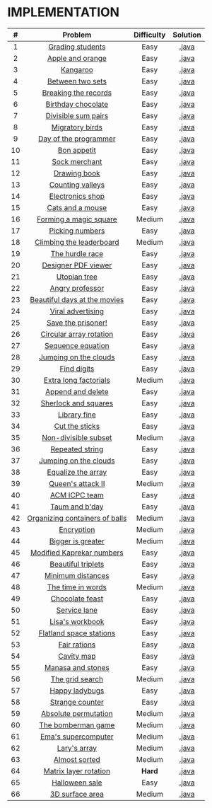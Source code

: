 # IMPLEMENTATION

|    #   | Problem                                                                                                | Difficulty | Solution                                                                                                                                                  |
|:------:|:------------------------------------------------------------------------------------------------------:|:----------:|:---------------------------------------------------------------------------------------------------------------------------------------------------------:|
|    1   | [Grading students](https://www.hackerrank.com/challenges/grading)                                      |    Easy    | [.java](https://github.com/dimitrietataru/hackerrank/blob/master/Algorithms/02.%20Implementation/01%20-%20Grading%20students/Main.java)                   |
|    2   | [Apple and orange](https://www.hackerrank.com/challenges/apple-and-orange)                             |    Easy    | [.java](https://github.com/dimitrietataru/hackerrank/blob/master/Algorithms/02.%20Implementation/02%20-%20Apple%20and%20orange/Main.java)                 |
|    3   | [Kangaroo](https://www.hackerrank.com/challenges/kangaroo)                                             |    Easy    | [.java](https://github.com/dimitrietataru/hackerrank/blob/master/Algorithms/02.%20Implementation/03%20-%20Kangaroo/Main.java)                             |
|    4   | [Between two sets](https://www.hackerrank.com/challenges/between-two-sets)                             |    Easy    | [.java](https://github.com/dimitrietataru/hackerrank/blob/master/Algorithms/02.%20Implementation/04%20-%20Between%20two%20sets/Main.java)                 |
|    5   | [Breaking the records](https://www.hackerrank.com/challenges/breaking-best-and-worst-records)          |    Easy    | [.java](https://github.com/dimitrietataru/hackerrank/blob/master/Algorithms/02.%20Implementation/05%20-%20Breaking%20the%20records/Main.java)             |
|    6   | [Birthday chocolate](https://www.hackerrank.com/challenges/the-birthday-bar)                           |    Easy    | [.java](https://github.com/dimitrietataru/hackerrank/blob/master/Algorithms/02.%20Implementation/06%20-%20Birthday%20chocolate/Main.java)                 |
|    7   | [Divisible sum pairs](https://www.hackerrank.com/challenges/divisible-sum-pairs)                       |    Easy    | [.java](https://github.com/dimitrietataru/hackerrank/blob/master/Algorithms/02.%20Implementation/07%20-%20Divisible%20sum%20pairs/Main.java)              |
|    8   | [Migratory birds](https://www.hackerrank.com/challenges/migratory-birds)                               |    Easy    | [.java](https://github.com/dimitrietataru/hackerrank/blob/master/Algorithms/02.%20Implementation/08%20-%20Migratory%20birds/Main.java)                    |
|    9   | [Day of the programmer](https://www.hackerrank.com/challenges/day-of-the-programmer)                   |    Easy    | [.java](https://github.com/dimitrietataru/hackerrank/blob/master/Algorithms/02.%20Implementation/09%20-%20Day%20of%20the%20programmer/Main.java)          |
|   10   | [Bon appetit](https://www.hackerrank.com/challenges/bon-appetit)                                       |    Easy    | [.java](https://github.com/dimitrietataru/hackerrank/blob/master/Algorithms/02.%20Implementation/10%20-%20Bon%20appetit/Main.java)                        |
|   11   | [Sock merchant](https://www.hackerrank.com/challenges/sock-merchant)                                   |    Easy    | [.java](https://github.com/dimitrietataru/hackerrank/blob/master/Algorithms/02.%20Implementation/11%20-%20Sock%20merchant/Main.java)                      |
|   12   | [Drawing book](https://www.hackerrank.com/challenges/drawing-book)                                     |    Easy    | [.java](https://github.com/dimitrietataru/hackerrank/blob/master/Algorithms/02.%20Implementation/12%20-%20Drawing%20book/Main.java)                       |
|   13   | [Counting valleys](https://www.hackerrank.com/challenges/counting-valleys)                             |    Easy    | [.java](https://github.com/dimitrietataru/hackerrank/blob/master/Algorithms/02.%20Implementation/13%20-%20Counting%20valleys/Main.java)                   |
|   14   | [Electronics shop](https://www.hackerrank.com/challenges/electronics-shop)                             |    Easy    | [.java](https://github.com/dimitrietataru/hackerrank/blob/master/Algorithms/02.%20Implementation/14%20-%20Electronics%20shop/Main.java)                   |
|   15   | [Cats and a mouse](https://www.hackerrank.com/challenges/cats-and-a-mouse)                             |    Easy    | [.java](https://github.com/dimitrietataru/hackerrank/blob/master/Algorithms/02.%20Implementation/15%20-%20Cat%20and%20a%20mouse/Main.java)                |
|   16   | [Forming a magic square](https://www.hackerrank.com/challenges/magic-square-forming)                   |   Medium   | [.java](https://github.com/dimitrietataru/hackerrank/blob/master/Algorithms/02.%20Implementation/16%20-%20Forming%20a%20magic%20square/Main.java)         |
|   17   | [Picking numbers](https://www.hackerrank.com/challenges/picking-numbers)                               |    Easy    | [.java](https://github.com/dimitrietataru/hackerrank/blob/master/Algorithms/02.%20Implementation/17%20-%20Picking%20numbers/Main.java)                    |
|   18   | [Climbing the leaderboard](https://www.hackerrank.com/challenges/climbing-the-leaderboard)             |   Medium   | [.java](https://github.com/dimitrietataru/hackerrank/blob/master/Algorithms/02.%20Implementation/18%20-%20Climbing%20the%20leaderboard/Main.java)         |
|   19   | [The hurdle race](https://www.hackerrank.com/challenges/the-hurdle-race)                               |    Easy    | [.java](https://github.com/dimitrietataru/hackerrank/blob/master/Algorithms/02.%20Implementation/19%20-%20The%20hurdle%20race/Main.java)                  |
|   20   | [Designer PDF viewer](https://www.hackerrank.com/challenges/designer-pdf-viewer)                       |    Easy    | [.java](https://github.com/dimitrietataru/hackerrank/blob/master/Algorithms/02.%20Implementation/20%20-%20Designer%20PDF%20viewer/Main.java)              |
|   21   | [Utopian tree](https://www.hackerrank.com/challenges/utopian-tree)                                     |    Easy    | [.java](https://github.com/dimitrietataru/hackerrank/blob/master/Algorithms/02.%20Implementation/21%20-%20Utopian%20tree/Main.java)                       |
|   22   | [Angry professor](https://www.hackerrank.com/challenges/angry-professor)                               |    Easy    | [.java](https://github.com/dimitrietataru/hackerrank/blob/master/Algorithms/02.%20Implementation/22%20-%20Angry%20professor/Main.java)                    |
|   23   | [Beautiful days at the movies](https://www.hackerrank.com/challenges/beautiful-days-at-the-movies)     |    Easy    | [.java](https://github.com/dimitrietataru/hackerrank/blob/master/Algorithms/02.%20Implementation/23%20-%20Beautiful%20days%20at%20the%20movies/Main.java) |
|   24   | [Viral advertising](https://www.hackerrank.com/challenges/strange-advertising)                         |    Easy    | [.java](https://github.com/dimitrietataru/hackerrank/blob/master/Algorithms/02.%20Implementation/24%20-%20Viral%20advertising/Main.java)                  |
|   25   | [Save the prisoner!](https://www.hackerrank.com/challenges/save-the-prisoner)                          |    Easy    | [.java](https://github.com/dimitrietataru/hackerrank/blob/master/Algorithms/02.%20Implementation/25%20-%20Save%20the%20prisoner/Main.java)                |
|   26   | [Circular array rotation](https://www.hackerrank.com/challenges/circular-array-rotation)               |    Easy    | [.java](https://github.com/dimitrietataru/hackerrank/blob/master/Algorithms/02.%20Implementation/26%20-%20Circular%20array%20rotation/Main.java)          |
|   27   | [Sequence equation](https://www.hackerrank.com/challenges/permutation-equation)                        |    Easy    | [.java](https://github.com/dimitrietataru/hackerrank/blob/master/Algorithms/02.%20Implementation/27%20-%20Sequence%20equation/Main.java)                  |
|   28   | [Jumping on the clouds](https://www.hackerrank.com/challenges/jumping-on-the-clouds-revisited)         |    Easy    | [.java](https://github.com/dimitrietataru/hackerrank/blob/master/Algorithms/02.%20Implementation/28%20-%20Jumping%20on%20the%20clouds/Main.java)          |
|   29   | [Find digits](https://www.hackerrank.com/challenges/find-digits)                                       |    Easy    | [.java](https://github.com/dimitrietataru/hackerrank/blob/master/Algorithms/02.%20Implementation/29%20-%20Find%20digits/Main.java)                        |
|   30   | [Extra long factorials](https://www.hackerrank.com/challenges/extra-long-factorials)                   |   Medium   | [.java](https://github.com/dimitrietataru/hackerrank/blob/master/Algorithms/02.%20Implementation/30%20-%20Extra%20long%20factorials/Main.java)            |
|   31   | [Append and delete](https://www.hackerrank.com/challenges/append-and-delete)                           |    Easy    | [.java](https://github.com/dimitrietataru/hackerrank/blob/master/Algorithms/02.%20Implementation/31%20-%20Append%20and%20delete/Main.java)                |
|   32   | [Sherlock and squares](https://www.hackerrank.com/challenges/sherlock-and-squares)                     |    Easy    | [.java](https://github.com/dimitrietataru/hackerrank/blob/master/Algorithms/02.%20Implementation/32%20-%20Sherlock%20and%20squares/Main.java)             |
|   33   | [Library fine](https://www.hackerrank.com/challenges/library-fine)                                     |    Easy    | [.java](https://github.com/dimitrietataru/hackerrank/blob/master/Algorithms/02.%20Implementation/33%20-%20Library%20fine/Main.java)                       |
|   34   | [Cut the sticks](https://www.hackerrank.com/challenges/cut-the-sticks)                                 |    Easy    | [.java](https://github.com/dimitrietataru/hackerrank/blob/master/Algorithms/02.%20Implementation/34%20-%20Cut%20the%20sticks/Main.java)                   |
|   35   | [Non-divisible subset](https://www.hackerrank.com/challenges/non-divisible-subset)                     |   Medium   | [.java](https://github.com/dimitrietataru/hackerrank/blob/master/Algorithms/02.%20Implementation/35%20-%20Non-divisible%20subset/Main.java)               |
|   36   | [Repeated string](https://www.hackerrank.com/challenges/repeated-string)                               |    Easy    | [.java](https://github.com/dimitrietataru/hackerrank/blob/master/Algorithms/02.%20Implementation/36%20-%20Repeated%20string/Main.java)                    |
|   37   | [Jumping on the clouds](https://www.hackerrank.com/challenges/jumping-on-the-clouds)                   |    Easy    | [.java](https://github.com/dimitrietataru/hackerrank/blob/master/Algorithms/02.%20Implementation/37%20-%20Jumping%20on%20the%20clouds/Main.java)          |
|   38   | [Equalize the array](https://www.hackerrank.com/challenges/equality-in-a-array)                        |    Easy    | [.java](https://github.com/dimitrietataru/hackerrank/blob/master/Algorithms/02.%20Implementation/38%20-%20Equalize%20the%20array/Main.java)               |
|   39   | [Queen's attack II](https://www.hackerrank.com/challenges/queens-attack-2)                             |   Medium   | [.java](https://github.com/dimitrietataru/hackerrank/blob/master/Algorithms/02.%20Implementation/39%20-%20Queens%20attack%20II/Main.java)                 |
|   40   | [ACM ICPC team](https://www.hackerrank.com/challenges/acm-icpc-team)                                   |    Easy    | [.java](https://github.com/dimitrietataru/hackerrank/blob/master/Algorithms/02.%20Implementation/40%20-%20ACM%20ICPC%20team/Main.java)                    |
|   41   | [Taum and b'day](https://www.hackerrank.com/challenges/taum-and-bday)                                  |    Easy    | [.java](https://github.com/dimitrietataru/hackerrank/blob/master/Algorithms/02.%20Implementation/41%20-%20Taum%20and%20Bday/Main.java)                    |
|   42   | [Organizing containers of balls](https://www.hackerrank.com/challenges/organizing-containers-of-balls) |   Medium   | [.java](https://github.com/dimitrietataru/hackerrank/blob/master/Algorithms/02.%20Implementation/42%20-%20Organizing%20containers%20of%20balls/Main.java) |
|   43   | [Encryption](https://www.hackerrank.com/challenges/encryption)                                         |   Medium   | [.java](https://github.com/dimitrietataru/hackerrank/blob/master/Algorithms/02.%20Implementation/43%20-%20Encryption/Main.java)                           |
|   44   | [Bigger is greater](https://www.hackerrank.com/challenges/bigger-is-greater)                           |   Medium   | [.java](https://github.com/dimitrietataru/hackerrank/blob/master/Algorithms/02.%20Implementation/44%20-%20Bigger%20is%20greater/Main.java)                |
|   45   | [Modified Kaprekar numbers](https://www.hackerrank.com/challenges/kaprekar-numbers)                    |    Easy    | [.java](https://github.com/dimitrietataru/hackerrank/blob/master/Algorithms/02.%20Implementation/45%20-%20Modified%20Kaprekar%20numbers/Main.java)        |
|   46   | [Beautiful triplets](https://www.hackerrank.com/challenges/beautiful-triplets)                         |    Easy    | [.java](https://github.com/dimitrietataru/hackerrank/blob/master/Algorithms/02.%20Implementation/46%20-%20Beautiful%20triplets/Main.java)                 |
|   47   | [Minimum distances](https://www.hackerrank.com/challenges/minimum-distances)                           |    Easy    | [.java](https://github.com/dimitrietataru/hackerrank/blob/master/Algorithms/02.%20Implementation/47%20-%20Minimum%20distances/Main.java)                  |
|   48   | [The time in words](https://www.hackerrank.com/challenges/the-time-in-words)                           |   Medium   | [.java](https://github.com/dimitrietataru/hackerrank/blob/master/Algorithms/02.%20Implementation/48%20-%20The%20time%20in%20words/Main.java)              |
|   49   | [Chocolate feast](https://www.hackerrank.com/challenges/chocolate-feast)                               |    Easy    | [.java](https://github.com/dimitrietataru/hackerrank/blob/master/Algorithms/02.%20Implementation/49%20-%20Chocolate%20feast/Main.java)                    |
|   50   | [Service lane](https://www.hackerrank.com/challenges/service-lane)                                     |    Easy    | [.java](https://github.com/dimitrietataru/hackerrank/blob/master/Algorithms/02.%20Implementation/50%20-%20Service%20lane/Main.java)                       |
|   51   | [Lisa's workbook](https://www.hackerrank.com/challenges/lisa-workbook)                                 |    Easy    | [.java](https://github.com/dimitrietataru/hackerrank/blob/master/Algorithms/02.%20Implementation/51%20-%20Lisas%20workbook/Main.java)                     |
|   52   | [Flatland space stations](https://www.hackerrank.com/challenges/flatland-space-stations)               |    Easy    | [.java](https://github.com/dimitrietataru/hackerrank/blob/master/Algorithms/02.%20Implementation/52%20-%20Flatland%20space%20stations/Main.java)          |
|   53   | [Fair rations](https://www.hackerrank.com/challenges/fair-rations)                                     |    Easy    | [.java](https://github.com/dimitrietataru/hackerrank/blob/master/Algorithms/02.%20Implementation/53%20-%20Fair%20rations/Main.java)                       |
|   54   | [Cavity map](https://www.hackerrank.com/challenges/cavity-map)                                         |    Easy    | [.java](https://github.com/dimitrietataru/hackerrank/blob/master/Algorithms/02.%20Implementation/54%20-%20Cavity%20map/Main.java)                         |
|   55   | [Manasa and stones](https://www.hackerrank.com/challenges/manasa-and-stones)                           |    Easy    | [.java](https://github.com/dimitrietataru/hackerrank/blob/master/Algorithms/02.%20Implementation/55%20-%20Manasa%20and%20stones/Main.java)                |
|   56   | [The grid search](https://www.hackerrank.com/challenges/the-grid-search)                               |   Medium   | [.java](https://github.com/dimitrietataru/hackerrank/blob/master/Algorithms/02.%20Implementation/56%20-%20The%20grid%20search/Main.java)                  |
|   57   | [Happy ladybugs](https://www.hackerrank.com/challenges/happy-ladybugs)                                 |    Easy    | [.java](https://github.com/dimitrietataru/hackerrank/blob/master/Algorithms/02.%20Implementation/57%20-%20Happy%20ladybugs/Main.java)                     |
|   58   | [Strange counter](https://www.hackerrank.com/challenges/strange-code)                                  |    Easy    | [.java](https://github.com/dimitrietataru/hackerrank/blob/master/Algorithms/02.%20Implementation/58%20-%20Strange%20counter/Main.java)                    |
|   59   | [Absolute permutation](https://www.hackerrank.com/challenges/absolute-permutation)                     |   Medium   | [.java](https://github.com/dimitrietataru/hackerrank/blob/master/Algorithms/02.%20Implementation/59%20-%20Absolute%20permutation/Main.java)               |
|   60   | [The bomberman game](https://www.hackerrank.com/challenges/bomber-man)                                 |   Medium   | [.java](https://github.com/dimitrietataru/hackerrank/blob/master/Algorithms/02.%20Implementation/60%20-%20The%20bomberman%20game/Main.java)               |
|   61   | [Ema's supercomputer](https://www.hackerrank.com/challenges/two-pluses)                                |   Medium   | [.java](https://github.com/dimitrietataru/hackerrank/blob/master/Algorithms/02.%20Implementation/61%20-%20Emas%20supercomputer/Main.java)                 |
|   62   | [Lary's array](https://www.hackerrank.com/challenges/larrys-array)                                     |   Medium   | [.java](https://github.com/dimitrietataru/hackerrank/blob/master/Algorithms/02.%20Implementation/62%20-%20Larrys%20array/Main.java)                       |
|   63   | [Almost sorted](https://www.hackerrank.com/challenges/almost-sorted)                                   |   Medium   | [.java](https://github.com/dimitrietataru/hackerrank/blob/master/Algorithms/02.%20Implementation/63%20-%20Almost%20sorted/Main.java)                      |
|   64   | [Matrix layer rotation](https://www.hackerrank.com/challenges/matrix-rotation-algo)                    |  **Hard**  | [.java](https://github.com/dimitrietataru/hackerrank/blob/master/Algorithms/02.%20Implementation/64%20-%20Matrix%20layer%20rotation/Main.java)            |
|   65   | [Halloween sale](https://www.hackerrank.com/challenges/halloween-sale)                                 |    Easy    | [.java](https://github.com/dimitrietataru/hackerrank/blob/master/Algorithms/02.%20Implementation/65%20-%20Halloween%20sale/Main.java)                     |
|   66   | [3D surface area](https://www.hackerrank.com/challenges/3d-surface-area)                               |   Medium   | [.java](https://github.com/dimitrietataru/hackerrank/blob/master/Algorithms/02.%20Implementation/66%20-%203D%20surface%20area/Main.java)                  |
